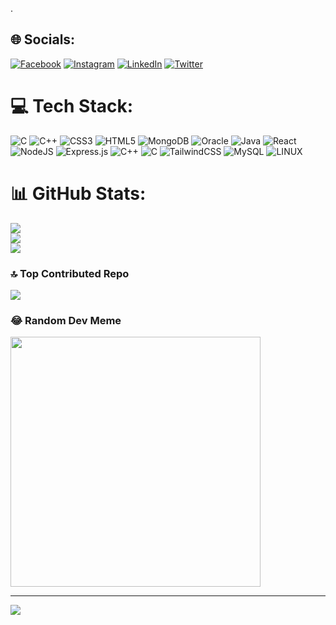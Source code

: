 .
## 🌐 Socials:
[![Facebook](https://img.shields.io/badge/Facebook-%231877F2.svg?logo=Facebook&logoColor=white)](https://facebook.com/bhaveshzalke) [![Instagram](https://img.shields.io/badge/Instagram-%23E4405F.svg?logo=Instagram&logoColor=white)](https://instagram.com/bhaveshzalke_1628) [![LinkedIn](https://img.shields.io/badge/LinkedIn-%230077B5.svg?logo=linkedin&logoColor=white)](https://linkedin.com/in/bhaveshzalke1628) [![Twitter](https://img.shields.io/badge/Twitter-%231DA1F2.svg?logo=Twitter&logoColor=white)](https://twitter.com/@bszalke1628) 

# 💻 Tech Stack:
![C](https://img.shields.io/badge/c-%2300599C.svg?style=for-the-badge&logo=c&logoColor=white) ![C++](https://img.shields.io/badge/c++-%2300599C.svg?style=for-the-badge&logo=c%2B%2B&logoColor=white) ![CSS3](https://img.shields.io/badge/css3-%231572B6.svg?style=for-the-badge&logo=css3&logoColor=white) ![HTML5](https://img.shields.io/badge/html5-%23E34F26.svg?style=for-the-badge&logo=html5&logoColor=white) ![MongoDB](https://img.shields.io/badge/MongoDB-%234ea94b.svg?style=for-the-badge&logo=mongodb&logoColor=white) ![Oracle](https://img.shields.io/badge/Oracle-F80000?style=for-the-badge&logo=oracle&logoColor=white) ![Java](https://img.shields.io/badge/java-%23ED8B00.svg?style=for-the-badge&logo=java&logoColor=white) ![React](https://img.shields.io/badge/react-%2320232a.svg?style=for-the-badge&logo=react&logoColor=%2361DAFB) ![NodeJS](https://img.shields.io/badge/node.js-6DA55F?style=for-the-badge&logo=node.js&logoColor=white) ![Express.js](https://img.shields.io/badge/express.js-%23404d59.svg?style=for-the-badge&logo=express&logoColor=%2361DAFB) ![C++](https://img.shields.io/badge/c++-%2300599C.svg?style=for-the-badge&logo=c%2B%2B&logoColor=white) ![C](https://img.shields.io/badge/c-%2300599C.svg?style=for-the-badge&logo=c&logoColor=white) ![TailwindCSS](https://img.shields.io/badge/tailwindcss-%2338B2AC.svg?style=for-the-badge&logo=tailwind-css&logoColor=white) ![MySQL](https://img.shields.io/badge/mysql-%2300f.svg?style=for-the-badge&logo=mysql&logoColor=white) ![LINUX](https://img.shields.io/badge/Linux-FCC624?style=for-the-badge&logo=linux&logoColor=black)
# 📊 GitHub Stats:
![](https://github-readme-stats.vercel.app/api?username=Bhavesh-Zalke-1628&theme=dark&hide_border=false&include_all_commits=false&count_private=false)<br/>
![](https://github-readme-streak-stats.herokuapp.com/?user=Bhavesh-Zalke-1628&theme=dark&hide_border=false)<br/>
![](https://github-readme-stats.vercel.app/api/top-langs/?username=Bhavesh-Zalke-1628&theme=dark&hide_border=false&include_all_commits=false&count_private=false&layout=compact)

### 🔝 Top Contributed Repo
![](https://github-contributor-stats.vercel.app/api?username=Bhavesh-Zalke-1628&limit=5&theme=radical&combine_all_yearly_contributions=true)

### 😂 Random Dev Meme
<img src='https://randommeme-five.vercel.app/' style="height: 400px;"/>

---
[![](https://visitcount.itsvg.in/api?id=Bhavesh-Zalke-1628&icon=0&color=0)](https://visitcount.itsvg.in)

<!-- Proudly created with GPRM ( https://gprm.itsvg.in ) -->
